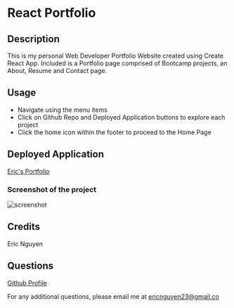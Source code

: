 # React Portfolio

## Description

This is my personal Web Developer Portfolio Website created using Create React App. Included is a Portfolio page comprised of Bootcamp projects, an About, Resume and Contact page.

## Usage

- Navigate using the menu items
- Click on Github Repo and Deployed Application buttons to explore each project
- Click the home icon within the footer to proceed to the Home Page

## Deployed Application

[Eric's Portfolio](https://ericnguyen23.github.io/React-Portfolio)

### Screenshot of the project

![screenshot](./image/screenshot-new.png)

## Credits

Eric Nguyen

## Questions

[Github Profile](https://github.com/ericnguyen23)

For any additional questions, please email me at ericnguyen23@gmail.co
